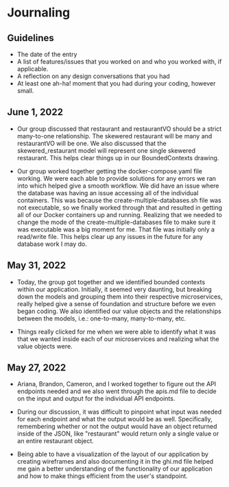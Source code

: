 # Journaling

## Guidelines
* The date of the entry
* A list of features/issues that you worked on and who you worked with, if applicable.
* A reflection on any design conversations that you had
* At least one ah-ha! moment that you had during your coding, however small. 

## June 1, 2022
* Our group discussed that restaurant and restaurantVO should be a strict many-to-one relationship. The skewered restaurant will be many and restaurantVO will be one. We also discussed that the skewered_restaurant model will represent one single skewered restaurant. This helps clear things up in our BoundedContexts drawing. 

* Our group worked together getting the docker-compose.yaml file working. We were each able to provide solutions for any errors we ran into which helped give a smooth workflow. We did have an issue where the database was having an issue accessing all of the individual containers. This was because the create-multiple-databases.sh file was not executable, so we finally worked through that and resulted in getting all of our Docker containers up and running. Realizing that we needed to change the mode of the create-multiple-databases file to make sure it was executable was a big moment for me. That file was initially only a read/write file. This helps clear up any issues in the future for any database work I may do. 

## May 31, 2022
* Today, the group got together and we identified bounded contexts within our application. Initially, it seemed very daunting, but breaking down the models and grouping them into their respective microservices, really helped give a sense of foundation and structure before we even began coding. We also identified our value objects and the relationships between the models, i.e.: one-to-many, many-to-many, etc. 

* Things really clicked for me when we were able to identify what it was that we wanted inside each of our microservices and realizing what the value objects were. 


## May 27, 2022
* Ariana, Brandon, Cameron, and I worked together to figure out the API endpoints needed and we also went through the apis.md file to decide on the input and output for the individual API endpoints. 

* During our discussion, it was difficult to pinpoint what input was needed for each endpoint and what the output would be as well. Specifically, remembering whether or not the output would have an object returned inside of the JSON, like "restaurant" would return only
a single value or an entire restaurant object. 

* Being able to have a visualization of the layout of our application by creating wireframes and also documenting it in the ghi.md file helped me
gain a better understanding of the functionality of our application and how to make things efficient from the user's standpoint. 

